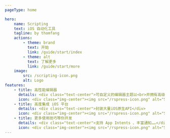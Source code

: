 ```yaml
---
pageType: home

hero:
    name: Scripting
    text: iOS 自动化工具
    tagline: by thomfang
    actions:
        - theme: brand
          text: 开始
          link: /guide/start/index
        - theme: alt
          text: 了解更多
          link: /guide/start/more
    image:
        src: /scripting-icon.png
        alt: Logo
features:
    - title: 高性能编辑器
      details: <div class="text-center">可自定义的编辑器主题以<br>并拥有高级调试工具</div>
      icon: <div class="img-center"><img src="/rspress-icon.png" alt="Surge"></div>
    - title: 高度集成 iOS 平台
      details: <div class="text-center">封装大量iOS原生API</div>
      icon: <div class="img-center"><img src="/rspress-icon.png" alt="Surge"></div>
    - title: 更多使用技巧等你开发
      details: <div class="text-center">支持 App Intents 、丰富通知……</div>
      icon: <div class="img-center"><img src="/rspress-icon.png" alt="Surge"></div>
---
```

